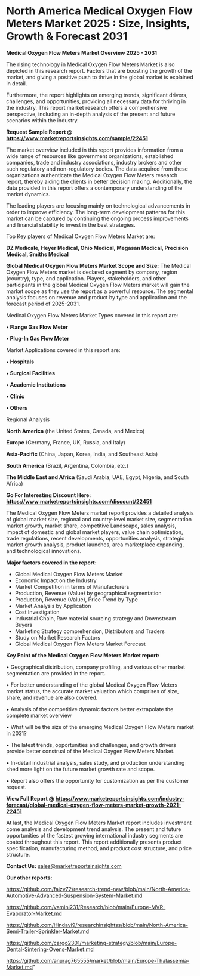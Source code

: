 # North America Medical Oxygen Flow Meters Market 2025 : Size, Insights, Growth & Forecast 2031

<Strong> Medical Oxygen Flow Meters Market Overview 2025 - 2031</strong>

The rising technology in Medical Oxygen Flow Meters Market is also depicted in this research report. Factors that are boosting the growth of the market, and giving a positive push to thrive in the global market is explained in detail.

Furthermore, the report highlights on emerging trends, significant drivers, challenges, and opportunities, providing all necessary data for thriving in the industry. This report market research offers a comprehensive perspective, including an in-depth analysis of the present and future scenarios within the industry.

<strong>Request Sample Report @ <a href=https://www.marketreportsinsights.com/sample/22451>https://www.marketreportsinsights.com/sample/22451</a></strong>

The market overview included in this report provides information from a wide range of resources like government organizations, established companies, trade and industry associations, industry brokers and other such regulatory and non-regulatory bodies. The data acquired from these organizations authenticate the Medical Oxygen Flow Meters research report, thereby aiding the clients in better decision making. Additionally, the data provided in this report offers a contemporary understanding of the market dynamics.

The leading players are focusing mainly on technological advancements in order to improve efficiency. The long-term development patterns for this market can be captured by continuing the ongoing process improvements and financial stability to invest in the best strategies.

Top Key players of Medical Oxygen Flow Meters Market are:

<strong>DZ Medicale, Heyer Medical, Ohio Medical, Megasan Medical, Precision Medical, Smiths Medical</strong>

<strong><b>Global Medical Oxygen Flow Meters Market Scope and Size:</b></strong>
The Medical Oxygen Flow Meters market is declared segment by company, region (country), type, and application. Players, stakeholders, and other participants in the global Medical Oxygen Flow Meters market will gain the market scope as they use the report as a powerful resource. The segmental analysis focuses on revenue and product by type and application and the forecast period of 2025-2031.

Medical Oxygen Flow Meters Market Types covered in this report are:

<strong>• Flange Gas Flow Meter

• Plug-In Gas Flow Meter</strong>

Market Applications covered in this report are:

<strong>• Hospitals

• Surgical Facilities

• Academic Institutions

• Clinic

• Others</strong> 

Regional Analysis

<strong>North America</strong> (the United States, Canada, and Mexico)

<strong>Europe</strong> (Germany, France, UK, Russia, and Italy)

<strong>Asia-Pacific</strong> (China, Japan, Korea, India, and Southeast Asia)

<strong>South America</strong> (Brazil, Argentina, Colombia, etc.)

<strong>The Middle East and Africa</strong> (Saudi Arabia, UAE, Egypt, Nigeria, and South Africa)

<strong>Go For Interesting Discount Here: <a href=https://www.marketreportsinsights.com/discount/22451>https://www.marketreportsinsights.com/discount/22451</a></strong>

The Medical Oxygen Flow Meters market report provides a detailed analysis of global market size, regional and country-level market size, segmentation market growth, market share, competitive Landscape, sales analysis, impact of domestic and global market players, value chain optimization, trade regulations, recent developments, opportunities analysis, strategic market growth analysis, product launches, area marketplace expanding, and technological innovations.

<strong><b>Major factors covered in the report:</b></strong>
<ul>
  <li>Global Medical Oxygen Flow Meters Market </li>
  <li>Economic Impact on the Industry</li>
  <li>Market Competition in terms of Manufacturers</li>
  <li>Production, Revenue (Value) by geographical segmentation</li>
  <li>Production, Revenue (Value), Price Trend by Type</li>
  <li>Market Analysis by Application</li>
  <li>Cost Investigation</li>
  <li>Industrial Chain, Raw material sourcing strategy and Downstream Buyers</li>
  <li>Marketing Strategy comprehension, Distributors and Traders</li>
  <li>Study on Market Research Factors</li>
  <li>Global Medical Oxygen Flow Meters Market Forecast</li>
</ul>

<strong><b>Key Point of the Medical Oxygen Flow Meters Market report:</b></strong>

• Geographical distribution, company profiling, and various other market segmentation are provided in the report.

• For better understanding of the global Medical Oxygen Flow Meters market status, the accurate market valuation which comprises of size, share, and revenue are also covered.

• Analysis of the competitive dynamic factors better extrapolate the complete market overview

• What will be the size of the emerging Medical Oxygen Flow Meters market in 2031?

• The latest trends, opportunities and challenges, and growth drivers provide better construal of the Medical Oxygen Flow Meters Market.

• In-detail industrial analysis, sales study, and production understanding shed more light on the future market growth rate and scope.

• Report also offers the opportunity for customization as per the customer request.

<strong><b>View Full Report @ <a href=https://www.marketreportsinsights.com/industry-forecast/global-medical-oxygen-flow-meters-market-growth-2021-22451>https://www.marketreportsinsights.com/industry-forecast/global-medical-oxygen-flow-meters-market-growth-2021-22451</a></b></strong>


At last, the Medical Oxygen Flow Meters Market report includes investment come analysis and development trend analysis. The present and future opportunities of the fastest growing international industry segments are coated throughout this report. This report additionally presents product specification, manufacturing method, and product cost structure, and price structure.

<strong>Contact Us:</strong>
sales@marketreportsinsights.com

<strong>Our other reports:</strong>

<a href=https://github.com/faizy72/research-trend-new/blob/main/North-America-Automotive-Advanced-Suspension-System-Market.md>https://github.com/faizy72/research-trend-new/blob/main/North-America-Automotive-Advanced-Suspension-System-Market.md</a>

<a href=https://github.com/yamini231/Research/blob/main/Europe-MVR-Evaporator-Market.md>https://github.com/yamini231/Research/blob/main/Europe-MVR-Evaporator-Market.md</a>

<a href=https://github.com/Hindavi9/researchinsightss/blob/main/North-America-Semi-Trailer-Sprinkler-Market.md>https://github.com/Hindavi9/researchinsightss/blob/main/North-America-Semi-Trailer-Sprinkler-Market.md</a>

<a href=https://github.com/cargo2301/marketing-strategy/blob/main/Europe-Dental-Sintering-Ovens-Market.md>https://github.com/cargo2301/marketing-strategy/blob/main/Europe-Dental-Sintering-Ovens-Market.md</a>

<a href=https://github.com/anurag765555/market/blob/main/Europe-Thalassemia-Market.md>https://github.com/anurag765555/market/blob/main/Europe-Thalassemia-Market.md</a>"
